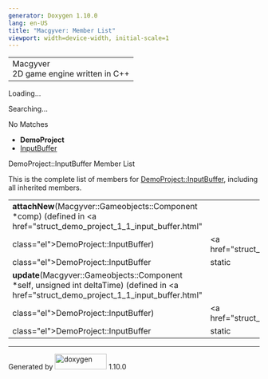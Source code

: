 ```yaml
---
generator: Doxygen 1.10.0
lang: en-US
title: "Macgyver: Member List"
viewport: width=device-width, initial-scale=1
---
```


<div id="top">

<div id="titlearea">

<table data-cellspacing="0" data-cellpadding="0">
<colgroup>
<col style="width: 100%" />
</colgroup>
<tbody>
<tr id="projectrow" class="odd">
<td id="projectalign"><div id="projectname">
Macgyver
</div>
<div id="projectbrief">
2D game engine written in C++
</div></td>
</tr>
</tbody>
</table>

</div>

<div id="main-nav">

</div>

<div id="MSearchSelectWindow"
onmouseover="return searchBox.OnSearchSelectShow()"
onmouseout="return searchBox.OnSearchSelectHide()"
onkeydown="return searchBox.OnSearchSelectKey(event)">

</div>

<div id="MSearchResultsWindow">

<div id="MSearchResults">

<div class="SRPage">

<div id="SRIndex">

<div id="SRResults">

</div>

<div id="Loading" class="SRStatus">

Loading...

</div>

<div id="Searching" class="SRStatus">

Searching...

</div>

<div id="NoMatches" class="SRStatus">

No Matches

</div>

</div>

</div>

</div>

</div>

<div id="nav-path" class="navpath">

- **DemoProject**
- <a href="struct_demo_project_1_1_input_buffer.html"
  class="el">InputBuffer</a>

</div>

</div>

<div class="header">

<div class="headertitle">

<div class="title">

DemoProject::InputBuffer Member List

</div>

</div>

</div>

<div class="contents">

This is the complete list of members for
<a href="struct_demo_project_1_1_input_buffer.html"
class="el">DemoProject::InputBuffer</a>, including all inherited
members.

|                                                                                                                                             |                                                     |                                    |
|---------------------------------------------------------------------------------------------------------------------------------------------|-----------------------------------------------------|------------------------------------|
| **attachNew**(Macgyver::Gameobjects::Component \*comp) (defined in <a href="struct_demo_project_1_1_input_buffer.html"                      
 class="el">DemoProject::InputBuffer</a>)                                                                                                     | <a href="struct_demo_project_1_1_input_buffer.html" 
                                                                                                                                               class="el">DemoProject::InputBuffer</a>              | <span class="mlabel">static</span> |
| **update**(Macgyver::Gameobjects::Component \*self, unsigned int deltaTime) (defined in <a href="struct_demo_project_1_1_input_buffer.html" 
 class="el">DemoProject::InputBuffer</a>)                                                                                                     | <a href="struct_demo_project_1_1_input_buffer.html" 
                                                                                                                                               class="el">DemoProject::InputBuffer</a>              | <span class="mlabel">static</span> |

</div>

------------------------------------------------------------------------

<span class="small">Generated
by [<img src="doxygen.svg" class="footer" width="104" height="31"
alt="doxygen" />](https://www.doxygen.org/index.html) 1.10.0</span>
